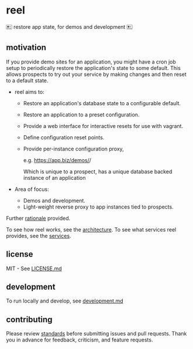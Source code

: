 # reel #

🖭 restore app state, for demos and development	🖭

## motivation ##

If you provide demo sites for an application, you might have a cron job setup to
periodically restore the application's state to some default.  This allows
prospects to try out your service by making changes and then reset to a default
state.

* reel aims to:
  - Restore an application's database state to a configurable default.
  - Restore an application to a preset configuration.
  - Provide a web interface for interactive resets for use with vagrant.
  - Define configuration reset points.
  - Provide per-instance configuration proxy,

    e.g. https://app.biz/demos/<ID>/

    Which is unique to a prospect, has a unique database backed instance of
    an application

* Area of focus:
  - Demos and development.
  - Light-weight reverse proxy to app instances tied to prospects.

Further [rationale](docs/rationale.md) provided.

To see how reel works, see the [architecture](docs/architecture.md).
To see what services reel provides, see the [services](docs/services.md).

## license ##

MIT - See [LICENSE.md](license.md)

## development ##

To run locally and develop, see [development.md](docs/development.md)

## contributing ##

Please review [standards](docs/standards.md) before submitting issues and pull
requests.  Thank you in advance for feedback, criticism, and feature requests.
